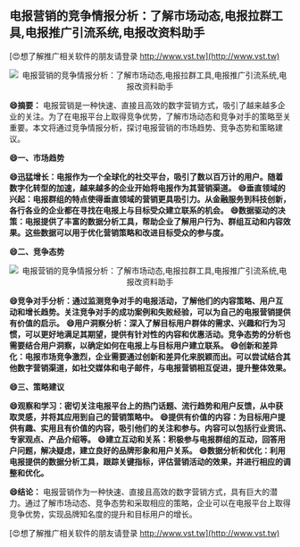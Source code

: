 ## **电报营销的竞争情报分析：了解市场动态,电报拉群工具,电报推广引流系统,电报改资料助手**

[😍想了解推广相关软件的朋友请登录 http://www.vst.tw](http://www.vst.tw)

 <center><img src="https://vst.tw/MP4/tuiguang/png/4.png" alt="电报营销的竞争情报分析：了解市场动态,电报拉群工具,电报推广引流系统,电报改资料助手"></center>

**😄摘要：**
电报营销是一种快速、直接且高效的数字营销方式，吸引了越来越多企业的关注。为了在电报平台上取得竞争优势，了解市场动态和竞争对手的策略至关重要。本文将通过竞争情报分析，探讨电报营销的市场趋势、竞争态势和策略建议。

**😄一、市场趋势**

**😄迅猛增长：电报作为一个全球化的社交平台，吸引了数以百万计的用户。随着数字化转型的加速，越来越多的企业开始将电报作为其营销渠道。**
**😄垂直领域的兴起：电报群组的特点使得垂直领域的营销更具吸引力。从金融服务到科技创新，各行各业的企业都在寻找在电报上与目标受众建立联系的机会。**
**😄数据驱动的决策：电报提供了丰富的数据分析工具，帮助企业了解用户行为、群组互动和内容效果。这些数据可以用于优化营销策略和改进目标受众的参与度。**

**😄二、竞争态势**

 <center><img src="https://vst.tw/MP4/tuiguang/png/7.png" alt="电报营销的竞争情报分析：了解市场动态,电报拉群工具,电报推广引流系统,电报改资料助手"></center>

**😄竞争对手分析：通过监测竞争对手的电报活动，了解他们的内容策略、用户互动和增长趋势。关注竞争对手的成功案例和失败经验，可以为自己的电报营销提供有价值的启示。**
**😄用户洞察分析：深入了解目标用户群体的需求、兴趣和行为习惯，可以更好地满足其期望，提供有针对性的内容和优惠活动。竞争态势的分析也需要结合用户洞察，以确定如何在电报上与目标用户建立联系。**
**😄创新和差异化：电报市场竞争激烈，企业需要通过创新和差异化来脱颖而出。可以尝试结合其他数字营销渠道，如社交媒体和电子邮件，与电报营销相互促进，提升整体效果。**

**😄三、策略建议**

**😄观察和学习：密切关注电报平台上的热门话题、流行趋势和用户反馈，从中获取灵感，并将其应用到自己的营销策略中。**
**😄提供有价值的内容：为目标用户提供有趣、实用且有价值的内容，吸引他们的关注和参与。内容可以包括行业资讯、专家观点、产品介绍等。**
**😄建立互动和关系：积极参与电报群组的互动，回答用户问题，解决疑虑，建立良好的品牌形象和用户关系。**
**😄数据分析和优化：利用电报提供的数据分析工具，跟踪关键指标，评估营销活动的效果，并进行相应的调整和优化。**

**😄结论：**
电报营销作为一种快速、直接且高效的数字营销方式，具有巨大的潜力。通过了解市场动态、竞争态势和采取相应的策略，企业可以在电报平台上取得竞争优势，实现品牌知名度的提升和目标用户的增长。

[😍想了解推广相关软件的朋友请登录 http://www.vst.tw](http://www.vst.tw)



